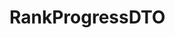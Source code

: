 #  RankProgressDTO

<api-schema openapi-path="../../../api-specs/swagger-otr-api.json" name="RankProgressDTO"/>